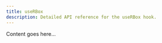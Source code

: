 ```yaml
---
title: useRBox
description: Detailed API reference for the useRBox hook.
---
```


Content goes here...
